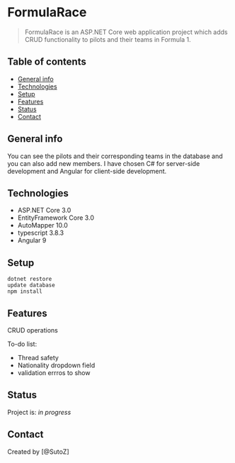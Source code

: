 # FormulaRace
> FormulaRace is an ASP.NET Core web application project which adds CRUD functionality to pilots and their teams in Formula 1.

## Table of contents
* [General info](#general-info)
* [Technologies](#technologies)
* [Setup](#setup)
* [Features](#features)
* [Status](#status)
* [Contact](#contact)

## General info
You can see the pilots and their corresponding teams in the database and you can also add new members. I have chosen C# for server-side development and Angular for client-side development.

## Technologies
* ASP.NET Core 3.0
* EntityFramework Core 3.0
* AutoMapper 10.0
* typescript 3.8.3
* Angular 9

## Setup

``` dotnet restore ``` \
``` update database ``` \
``` npm install ```

## Features
CRUD operations


To-do list:
* Thread safety
* Nationality dropdown field
* validation errros to show

## Status
Project is: _in progress_

## Contact
Created by [@SutoZ]
